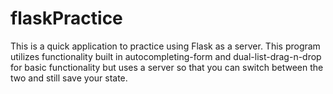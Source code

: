 # flaskPractice

This is a quick application to practice using Flask as a server. 
This program utilizes functionality built in autocompleting-form and dual-list-drag-n-drop 
for basic functionality but uses a server so that you can switch between the two 
and still save your state.
